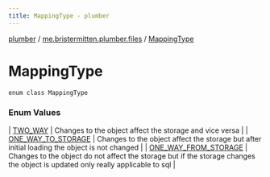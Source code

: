 ```yaml
---
title: MappingType - plumber
---
```


[plumber](../../index.html) / [me.bristermitten.plumber.files](../index.html) / [MappingType](./index.html)

# MappingType

`enum class MappingType`

### Enum Values

| [TWO_WAY](-t-w-o_-w-a-y.html) | Changes to the object affect the storage and vice versa |
| [ONE_WAY_TO_STORAGE](-o-n-e_-w-a-y_-t-o_-s-t-o-r-a-g-e.html) | Changes to the object affect the storage but after initial loading the object is not changed |
| [ONE_WAY_FROM_STORAGE](-o-n-e_-w-a-y_-f-r-o-m_-s-t-o-r-a-g-e.html) | Changes to the object do not affect the storage but if the storage changes the object is updated only really applicable to sql |

